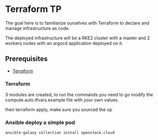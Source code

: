 # Terraform TP

The goal here is to familiarize ourselves with Terraform to declare and manage infrastructure as code.

The deployed infrastructure will be a RKE2 cluster with a master and 2 workers nodes with an argocd application deployed on it.

## Prerequisites

- [Terraform](https://learn.hashicorp.com/tutorials/terraform/install-cli)


### Terraform

3 modules are created, to run the commands you need to go modify the compute.auto.tfvars.example file with your own values.

then terraform apply, make sure you sourced the op


### Ansible deploy a simple pod

```bash
ansible-galaxy collection install openstack.cloud
```